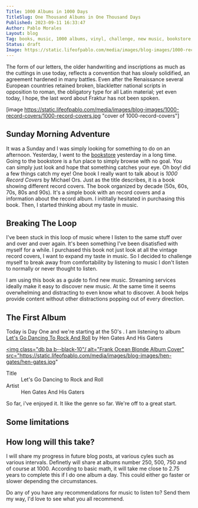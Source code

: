 ```yaml
---
Title: 1000 Albums in 1000 Days
TitleSlug: One Thousand Albums in One Thousand Days
Published: 2023-09-11 16:33:47
Author: Pablo Morales
Layout: blog
Tag: books, music, 1000 albums, vinyl, challenge, new music, bookstore, used books
Status: draft
Image: https://static.lifeofpablo.com/media/images/blog-images/1000-record-covers/1000-record-covers.jpg
---
```

<article class="athelas pa4">
  <div markdown="1" class="f6 f4-ns lh-copy measure center">
    The form of our letters, the older handwriting and inscriptions as much as
    the cuttings in use today, reflects a convention that has slowly solidified,
    an agreement hardened in many battles. Even after the Renaissance several
    European countries retained broken, blackletter national scripts in opposition to roman, the obligatory type for all Latin material; yet even today, I hope, the last word about Fraktur has not been spoken.
  
[image https://static.lifeofpablo.com/media/images/blog-images/1000-record-covers/1000-record-covers.jpg "cover of 1000-record-covers"]

# Sunday Morning Adventure
It was a Sunday and I was simply looking for something to do on an afternoon. Yesterday, I went to the [bookstore](https://www.beersbooks.com/) yesterday in a long time. Going to the bookstore is a fun place to simply browse with no goal. You can simply just look and hope that something catches your eye. Oh boy! did a few things catch my eye! One book I really want to talk about is
*1000 Record Covers* by Michael Ors. Just as the title describes, it is a book showing different record covers. The book organized by decade (50s, 60s, 70s, 80s and 90s). It's a simple book with an record covers and a information about the record album. I inititally hesitated in purchasing this book. Then, I started thinking about my taste in music. 

# Breaking The Loop

I've been stuck in this loop of music where I listen to the same stuff over and over and over again. It's been something I've been disatisfied with myself for a while. I purchased this book not just look at all the vintage record covers, I want to expand my taste in music. So I decided to challenge myself to break away from comfortability by listening to music I don't listen to normally or never thought to listen. 

I am using this book as a guide to find new music. Streaming services ideally make it easy to discover new music. At the same time it seems overwhelming and distracting to even know what to discover. A book helps provide content without other distractions popping out of every direction. 




# The First Album
Today is Day One and we're starting at the 50's . I am listening to album [Let's Go Dancing To Rock And Roll](https://www.discogs.com/release/3479679-Hen-Gates-And-His-Gaters-Lets-Go-Dancing-To-Rock-And-Roll) by Hen Gates And His Gaters 
<a class="db center mw5 tc black link dim"
   title="Let's Go Dancing To Rock And Roll by Hen Gates And His Gaters"
   href="https://www.discogs.com/release/3479679-Hen-Gates-And-His-Gaters-Lets-Go-Dancing-To-Rock-And-Roll">

  <img class="db ba b--black-10"/
       alt="Frank Ocean Blonde Album Cover"
       src="https://static.lifeofpablo.com/media/images/blog-images/hen-gates/hen-gates.jpg"
  >

  <dl class="mt2 f6 lh-copy">
    <dt class="clip">Title</dt>
    <dd class="ml0">Let's Go Dancing to Rock and Roll</dd>
    <dt class="clip">Artist</dt>
    <dd class="ml0 gray">Hen Gates And His Gaters</dd>
  </dl>
</a>

So far, i've enjoyed it. It like the genre so far. We're off to a great start.

# Some limitations

# How long will this take?
I will share my progress in future blog posts, at various cyles such as various intervals. Definetly will share at albums number 250, 500, 750 and of course at 1000. According to basic math, it will take me close to 2.75 years to complete this if I do one album a day. This could either go faster or slower depending the circumstances. 

Do any of you have any recommendations for music to listen to? Send them my way, I'd love to see what you all recommend.

</div>
</article>
